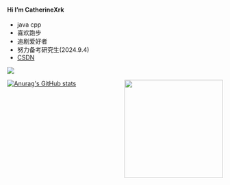 


#### Hi I’m CatherineXrk

* java cpp
* 喜欢跑步
* 追剧爱好者
* 努力备考研究生(2024.9.4)
* [CSDN](https://blog.csdn.net/RogersX?spm=1000.2115.3001.5343)

![](https://raw.githubusercontent.com/CatherineXrk/CatherineXrk/main/dist/github-contribution-grid-snake.svg)


<img align='right' src="https://media.giphy.com/media/M9gbBd9nbDrOTu1Mqx/giphy.gif" width="230">

[![Anurag's GitHub stats](https://github-readme-stats.vercel.app/api?username=CatherineXrk)](https://github.com/anuraghazra/github-readme-stats)
